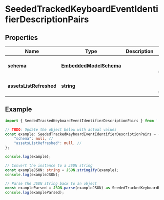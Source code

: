 
# SeededTrackedKeyboardEventIdentifierDescriptionPairs


## Properties

Name | Type | Description | Notes
------------ | ------------- | ------------- | -------------
**schema** | [**EmbeddedModelSchema**](EmbeddedModelSchema) |  | [optional] [default to undefined]
**assetsListRefreshed** | **string** |  | [optional] [default to undefined]

## Example

```typescript
import { SeededTrackedKeyboardEventIdentifierDescriptionPairs } from '';

// TODO: Update the object below with actual values
const example: SeededTrackedKeyboardEventIdentifierDescriptionPairs = {
    "schema": null, // 
    "assetsListRefreshed": null, // 
};

console.log(example);

// Convert the instance to a JSON string
const exampleJSON: string = JSON.stringify(example);
console.log(exampleJSON);

// Parse the JSON string back to an object
const exampleParsed = JSON.parse(exampleJSON) as SeededTrackedKeyboardEventIdentifierDescriptionPairs;
console.log(exampleParsed);
```




